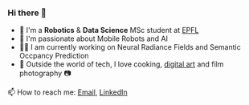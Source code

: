 ### Hi there 👋

* :robot: I'm a **Robotics** & **Data Science** MSc student at [EPFL](https://epfl.ch)
* :rocket: I'm passionate about Mobile Robots and AI
* 👨‍🔬 I am currently working on Neural Radiance Fields and Semantic Occpancy Prediction
*  :ramen: Outside the world of tech, I love cooking, [digital art](https://www.instagram.com/drawing.algorithms/) and film photography :camera:

 📫 How to reach me: [Email](mailto:theo.gieruc@gmail.com), [LinkedIn](https://www.linkedin.com/in/theo-gieruc/)


<!--
**tgieruc/tgieruc** is a ✨ _special_ ✨ repository because its `README.md` (this file) appears on your GitHub profile.

Here are some ideas to get you started:

- 🔭 I’m currently working on ...
- 🌱 I’m currently learning ...
- 👯 I’m looking to collaborate on ...
- 🤔 I’m looking for help with ...
- 💬 Ask me about ...
- 📫 How to reach me: ...
- 😄 Pronouns: ...
- ⚡ Fun fact: ...
-->

